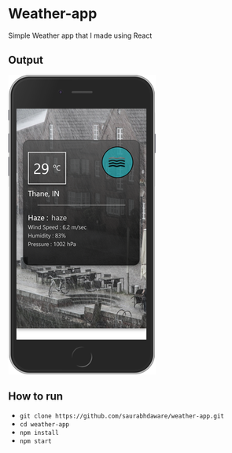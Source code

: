 # Weather-app

Simple Weather app that I made using React


## Output

![](https://raw.githubusercontent.com/saurabhdaware/weather-app/master/screen.png)


## How to run

- `git clone https://github.com/saurabhdaware/weather-app.git`
- `cd weather-app`
- `npm install`
- `npm start`
